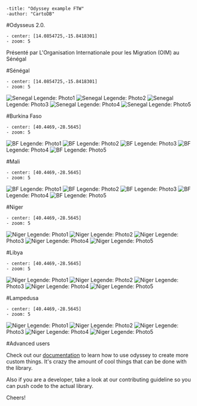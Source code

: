 ```
-title: "Odyssey example FTW"
-author: "CartoDB"
```

#Odysseus 2.0.
```
- center: [14.0854725,-15.8418301]
- zoom: 5
```

Présenté par L'Organisation Internationale pour les Migration (OIM) au Sénégal


#Sénégal
```
- center: [14.0854725,-15.8418301]
- zoom: 5
```
![Senegal](http://iomrowca.github.io/odysseus/sen/001.jpg
)
Legende: Photo1
![Senegal](http://iomrowca.github.io/odysseus/sen/002.jpg
)
Legende: Photo2
![Senegal](http://iomrowca.github.io/odysseus/sen/003.jpg
)
Legende: Photo3
![Senegal](http://iomrowca.github.io/odysseus/sen/004.jpg
)
Legende: Photo4
![Senegal](http://iomrowca.github.io/odysseus/sen/005.jpg
)
Legende: Photo5

#Burkina Faso
```
- center: [40.4469,-28.5645]
- zoom: 5
```
![BF](http://iomrowca.github.io/odysseus/burkina/001.jpg
)
Legende: Photo1
![BF](http://iomrowca.github.io/odysseus/burkina/002.jpg
)
Legende: Photo2
![BF](http://iomrowca.github.io/odysseus/burkina/003.jpg
)
Legende: Photo3
![BF](http://iomrowca.github.io/odysseus/burkina/004.jpg
)
Legende: Photo4
![BF](http://iomrowca.github.io/odysseus/burkina/005.jpg
)
Legende: Photo5

#Mali
```
- center: [40.4469,-28.5645]
- zoom: 5
```
![BF](http://iomrowca.github.io/odysseus/mali/001.jpg
)
Legende: Photo1
![BF](http://iomrowca.github.io/odysseus/mali/002.jpg
)
Legende: Photo2
![BF](http://iomrowca.github.io/odysseus/mali/003.jpg
)
Legende: Photo3
![BF](http://iomrowca.github.io/odysseus/mali/004.jpg
)
Legende: Photo4
![BF](http://iomrowca.github.io/odysseus/mali/005.jpg
)
Legende: Photo5

#Niger
```
- center: [40.4469,-28.5645]
- zoom: 5
```
![Niger](http://iomrowca.github.io/odysseus/niger/001.jpg
)
Legende: Photo1
![Niger](http://iomrowca.github.io/odysseus/niger/002.jpg
)
Legende: Photo2
![Niger](http://iomrowca.github.io/odysseus/niger/003.jpg
)
Legende: Photo3
![Niger](http://iomrowca.github.io/odysseus/niger/004.jpg
)
Legende: Photo4
![Niger](http://iomrowca.github.io/odysseus/niger/005.jpg
)
Legende: Photo5

#Libya
```
- center: [40.4469,-28.5645]
- zoom: 5
```
![Niger](http://iomrowca.github.io/odysseus/libya/001.jpg
)
Legende: Photo1
![Niger](http://iomrowca.github.io/odysseus/libya/002.jpg
)
Legende: Photo2
![Niger](http://iomrowca.github.io/odysseus/libya/003.jpg
)
Legende: Photo3
![Niger](http://iomrowca.github.io/odysseus/libya/004.jpg
)
Legende: Photo4
![Niger](http://iomrowca.github.io/odysseus/libya/005.jpg
)
Legende: Photo5

#Lampedusa
```
- center: [40.4469,-28.5645]
- zoom: 5
```
![Niger](http://iomrowca.github.io/odysseus/libya/001.jpg
)
Legende: Photo1
![Niger](http://iomrowca.github.io/odysseus/libya/002.jpg
)
Legende: Photo2
![Niger](http://iomrowca.github.io/odysseus/libya/003.jpg
)
Legende: Photo3
![Niger](http://iomrowca.github.io/odysseus/libya/004.jpg
)
Legende: Photo4
![Niger](http://iomrowca.github.io/odysseus/libya/005.jpg
)
Legende: Photo5


#Advanced users

Check out our [documentation](/odyssey.js/documentation/) to learn how to use odyssey to create more custom things. It's crazy the amount of cool things that can be done with the library.

Also if you are a developer, take a look at our contributing guideline so you can push code to the actual library.

Cheers!
